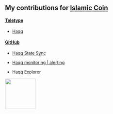## My contributions for [Islamic Coin](https://islamiccoin.net/)
  
#### [Teletype](https://teletype.in/@kupriianov88)

* [Haqq](https://teletype.in/@kupriianov88/XG1N1LgiFw6)

#### [GitHub](https://github.com/88Mikhail88)

* [Haqq State Sync](https://github.com/88Mikhail88/My_Testnets/blob/main/Haqq/Haqq%20State%20Sync%20.md)

* [Haqq monitoring | alerting](https://github.com/88Mikhail88/My_Testnets/blob/main/Haqq/Haqq%20monitoring%20%7C%20alerting%20.md)

* [Haqq Explorer](http://162.55.56.199/haqq)

<img src="https://media.giphy.com/media/WEwplhsxRcHz6rRdUx/giphy.gif" width="100px"/>
